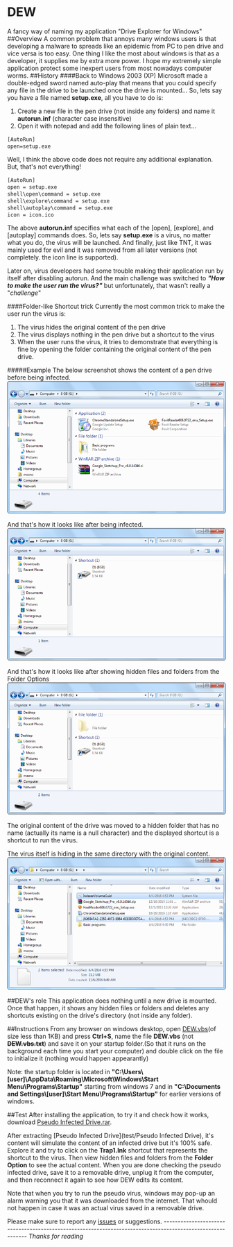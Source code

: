 # DEW
A fancy way of naming my application "Drive Explorer for Windows"
##Overview
A common problem that annoys many windows users is that developing a malware to spreads like an epidemic from PC to pen drive and vice versa is too easy. One thing I like the most about windows is that as a developer, it supplies me by extra more power.
I hope my extremely simple application protect some inexpert users from most nowadays computer worms.
##History
####Back to Windows 2003 (XP)
Microsoft made a double-edged sword named auto-play that means that you could specify any file in the drive to be launched once the drive is mounted... So, lets say you have a file named **setup.exe**, all you have to do is:
 1. Create a new file in the pen drive (not inside any folders) and name it **autorun.inf** (character case insensitive)
 2. Open it with notepad and add the following lines of plain text...
```
[AutoRun]
open=setup.exe
```

Well, I think the above code does not require any additional explanation. But, that's not everything!
```
[AutoRun]
open = setup.exe 
shell\open\command = setup.exe 
shell\explore\command = setup.exe 
shell\autoplay\command = setup.exe 
icon = icon.ico
```
The above **autorun.inf** specifies what each of the [open], [explore], and  [autoplay] commands does. So, lets say **setup.exe** is a virus, no matter what you do, the virus will be launched. And finally, just like TNT, it was mainly used for evil and it was removed from all later versions (not completely. the icon line is supported).

Later on, virus developers had some trouble making their application run by itself after disabling autorun. And the main challenge was switched to ***"How to make the user run the virus?"*** but unfortunately, that wasn't really a "*challenge*"

####Folder-like Shortcut trick
Currently the most common trick to make the user run the virus is:
 1. The virus hides the original content of the pen drive
 2. The virus displays nothing in the pen drive but a shortcut to the virus
 3. When the user runs the virus, it tries to demonstrate that everything is fine by opening the folder containing the original content of the pen drive.
 
#####Example
The below screenshot shows the content of a pen drive before being infected.
![screenshot of a pin-drive](README/2016-11-06_06h39_18.png)

And that's how it looks like after being infected.
![screenshot of infercted drive](README/2016-11-06_06h55_16.png)

And that's how it looks like after showing hidden files and folders from the Folder Options
![screenshot of infected drive after showing hiden files and folders](README/2016-11-06_06h56_13.png)


The original content of the drive was moved to a hidden folder that has no name (actually its name is a null character) and the displayed shortcut is a shortcut to run the virus.

The virus itself is hiding in the same directory with the original content.
![screenshot of the content of the hidden folder](README/2016-11-06_06h56_42.png)




##DEW's role
This application does nothing until a new drive is mounted. Once that happen, it shows any hidden files or folders and deletes any shortcuts existing on the drive's directory (not inside any folder).


##Instructions
From any browser on windows desktop, open [DEW.vbs](https://raw.githubusercontent.com/meena-hanna/DEW/master/DEW.vbs)(of size less than 1KB) and press **Ctrl+S**, name the file **DEW.vbs** (not ~~**DEW.vbs.txt**~~) and save it on your startup folder.(So that it runs on the background each time you start your computer) and double click on the file to initialize it (nothing would happen appearantly)

Note: the startup folder is located in **"C:\Users\\[user]\AppData\Roaming\Microsoft\Windows\Start Menu\Programs\Startup"** starting from windows 7 and in **"C:\Documents and Settings\\[user]\Start Menu\Programs\Startup"**  for earlier versions of windows.

##Test
After installing the application, to try it and check how it works, download [Pseudo Infected Drive.rar](https://github.com/meena-hanna/DEW/raw/master/test/Pseudo%20Infected%20Drive.rar).

After extracting [Pseudo Infected Drive](test/Pseudo Infected Drive), it's content will simulate the content of an infected drive but it's 100% safe. Explore it and try to click on the **Trap1.lnk** shortcut that represents the shortcut to the virus. Then view hidden files and folders from the **Folder Option** to see the actual content.
When you are done checking the pseudo infected drive, save it to a removable drive, unplug it from the computer, and then reconnect it again to see how DEW edits its content.

Note that when you try to run the pseudo virus, windows may pop-up an alarm warning you that it was downloaded from the internet. That whould not happen in case it was an actual virus saved in a removable drive.

Please make sure to report any [issues](https://github.com/meena-hanna/DEW/issues) or suggestions.
----------------------------------------------------------------------------------------------------------- *Thanks for reading*
